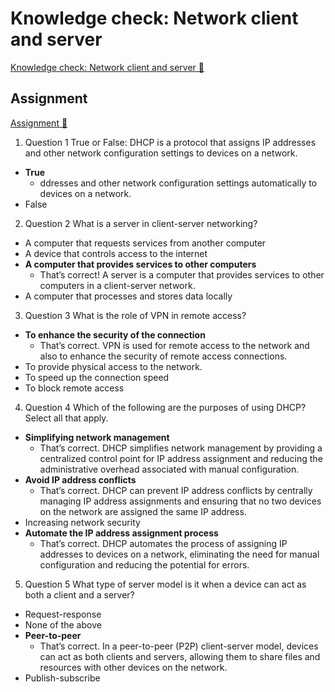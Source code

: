 # Knowledge check: Network client and server

[Knowledge check: Network client and server 🔗](https://www.coursera.org/learn/introduction-to-networking-and-Cloud-computing/assignment-submission/btZcj/knowledge-check-network-client-and-server)

## Assignment

[Assignment 🔗](https://www.coursera.org/learn/introduction-to-networking-and-Cloud-computing/assignment-submission/btZcj/knowledge-check-network-client-and-server/attempt)

1.  Question 1
    True or False: DHCP is a protocol that assigns IP addresses and other network configuration settings to devices on a network.

- **True**
  - ddresses and other network configuration settings automatically to devices on a network.
- False

2. Question 2
   What is a server in client-server networking?

- A computer that requests services from another computer
- A device that controls access to the internet
- **A computer that provides services to other computers**
  - That’s correct! A server is a computer that provides services to other computers in a client-server network.
- A computer that processes and stores data locally

3. Question 3
   What is the role of VPN in remote access?

- **To enhance the security of the connection**
  - That’s correct. VPN is used for remote access to the network and also to enhance the security of remote access connections.
- To provide physical access to the network.
- To speed up the connection speed
- To block remote access

4. Question 4
   Which of the following are the purposes of using DHCP? Select all that apply.

- **Simplifying network management**
  - That’s correct. DHCP simplifies network management by providing a centralized control point for IP address assignment and reducing the administrative overhead associated with manual configuration.
- **Avoid IP address conflicts**
  - That’s correct. DHCP can prevent IP address conflicts by centrally managing IP address assignments and ensuring that no two devices on the network are assigned the same IP address.
- Increasing network security
- **Automate the IP address assignment process**
  - That’s correct. DHCP automates the process of assigning IP addresses to devices on a network, eliminating the need for manual configuration and reducing the potential for errors.

5. Question 5
   What type of server model is it when a device can act as both a client and a server?

- Request-response
- None of the above
- **Peer-to-peer**
  - That’s correct. In a peer-to-peer (P2P) client-server model, devices can act as both clients and servers, allowing them to share files and resources with other devices on the network.
- Publish-subscribe
